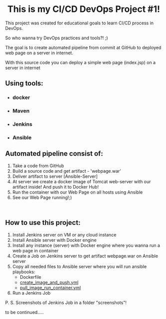 <h1 style="text-align: center;">This is my CI/CD DevOps Project #1!</h1>
<p>This project was created for educational goals to learn CI/CD process in DevOps.</p>
<p>So who wanna try DevOps practices and tools?! ;)</p>
<p>The goal is to create automated pipeline from commit at GitHub to deployed web page on a server in internet.</p>
<p>With this source code you can deploy a simple web page (index.jsp) on a server in internet</p>
<h2>Using tools:</h2>
<ul>
<li>
<h3>docker</h3>
</li>
<li>
<h3>Maven</h3>
</li>
<li>
<h3>Jenkins</h3>
</li>
<li>
<h3>Ansible</h3>
</li>
</ul>
<h2>Automated pipeline consist of:</h2>
<ol>
<li>Take a code from GitHub</li>
<li>Build a source code and get artifact - 'webpage.war'</li>
<li>Deliver artifact to server [Ansible-Server]</li>
<li>At server we create a docker image of Tomcat web-server with our artifact inside! And push it to Docker Hub!</li>
<li>Run the container with our Web Page on all hosts using Ansible</li>
<li>See our Web Page running!;)</li>
</ol>
<p>&nbsp;</p>
<h2>How to use this project:</h2>
<ol>
<li>Install Jenkins server on VM or any cloud instance</li>
<li>Install Ansible server with Docker engine</li>
<li>Install any instance (server) with Docker engine where you wanna run a web page in container</li>
<li>Create a Job on Jenkins server to get artifact webpage.war on Ansible server</li>
<li>Copy all needed files to Ansible server where you will run ansible playbooks:<br />
<ul>
<li>Dockerfile</li>
<li><a class="js-navigation-open link-gray-dark" title="create_image_and_push.yml" href="https://github.com/serhiiKalchenko/hello-world-cicd/blob/master/create_image_and_push.yml">create_image_and_push.yml</a></li>
<li><a class="js-navigation-open link-gray-dark" title="pull_image_run_container.yml" href="https://github.com/serhiiKalchenko/hello-world-cicd/blob/master/pull_image_run_container.yml">pull_image_run_container.yml</a></li>
</ul>
</li>
<li>Run a Jenkins Job</li>
</ol>
<p>P. S. Screenshots of Jenkins Job in a folder "screenshots"!</p>
<p>to be continued.....</p>

